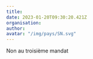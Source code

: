 ```yaml
---
title: 
date: 2023-01-20T09:30:20.421Z
organisation: 
author: 
avatar: "/img/pays/SN.svg"
---
```


Non au troisième mandat 